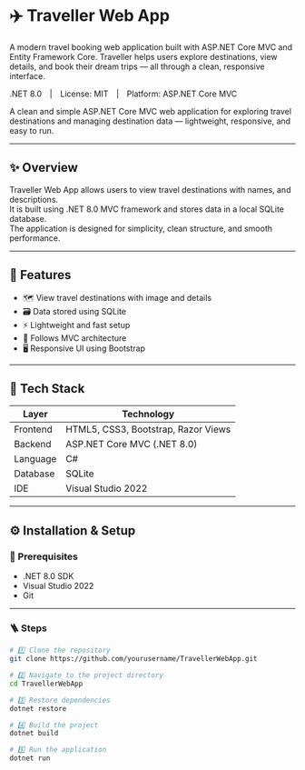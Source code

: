 # ✈️ Traveller Web App
A modern travel booking web application built with ASP.NET Core MVC and Entity Framework Core. Traveller helps users explore destinations, view details, and book their dream trips — all through a clean, responsive interface.


.NET 8.0 | License: MIT | Platform: ASP.NET Core MVC  

A clean and simple ASP.NET Core MVC web application for exploring travel destinations and managing destination data — lightweight, responsive, and easy to run.

---

## ✨ Overview
Traveller Web App allows users to view travel destinations with names, and descriptions.  
It is built using .NET 8.0 MVC framework and stores data in a local SQLite database.  
The application is designed for simplicity, clean structure, and smooth performance.

---

## 🚀 Features
- 🗺️ View travel destinations with image and details  
- 🗃️ Data stored using SQLite  
- ⚡ Lightweight and fast setup  
- 🧩 Follows MVC architecture  
- 🖥️ Responsive UI using Bootstrap  

---

## 🧩 Tech Stack
| Layer | Technology |
|--------|-------------|
| Frontend | HTML5, CSS3, Bootstrap, Razor Views |
| Backend | ASP.NET Core MVC (.NET 8.0) |
| Language | C# |
| Database | SQLite |
| IDE | Visual Studio 2022 |

---

## ⚙️ Installation & Setup

### 🧱 Prerequisites
- .NET 8.0 SDK  
- Visual Studio 2022  
- Git  

---

### 🪜 Steps

```bash
# 1️⃣ Clone the repository
git clone https://github.com/yourusername/TravellerWebApp.git

# 2️⃣ Navigate to the project directory
cd TravellerWebApp

# 3️⃣ Restore dependencies
dotnet restore

# 4️⃣ Build the project
dotnet build

# 5️⃣ Run the application
dotnet run
